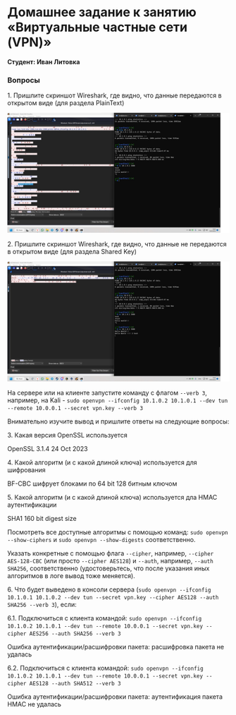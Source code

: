 # Домашнее задание к занятию «Виртуальные частные сети (VPN)»

__Студент: Иван Литовка__


### Вопросы

1\. Пришлите скриншот Wireshark, где видно, что данные передаются в открытом виде (для раздела PlainText)

![](./files/04_vpn_open_text.jpg)  

2\. Пришлите скриншот Wireshark, где видно, что данные не передаются в открытом виде (для раздела Shared Key)  

![](./files/04_vpn_key.jpg)  

На сервере или на клиенте запустите команду с флагом `--verb 3`, например, на Kali - `sudo openvpn --ifconfig 10.1.0.2 10.1.0.1 --dev tun --remote 10.0.0.1 --secret vpn.key --verb 3`

Внимательно изучите вывод и пришлите ответы на следующие вопросы:

3\. Какая версия OpenSSL используется

OpenSSL 3.1.4 24 Oct 2023

4\. Какой алгоритм (и с какой длиной ключа) используется для шифрования  

BF-CBC шифрует блоками по 64 bit 128 битным ключом

5\. Какой алгоритм (и с какой длиной ключа) используется дла HMAC аутентификации

SHA1 160 bit digest size

Посмотреть все доступные алгоритмы с помощью команд: `sudo openvpn --show-ciphers` и `sudo openvpn --show-digests` соответственно.

Указать конкретные с помощью флага `--cipher`, например, `--cipher AES-128-CBC` (или просто `--cipher AES128`) и `--auth`, например, `--auth SHA256`, соответственно (удостоверьтесь, что после указания иных алгоритмов в логе вывод тоже меняется).

6\. Что будет выведено в консоли сервера (`sudo openvpn --ifconfig 10.1.0.1 10.1.0.2 --dev tun --secret vpn.key --cipher AES128 --auth SHA256 --verb 3`), если:

6\.1\. Подключиться с клиента командой: `sudo openvpn --ifconfig 10.1.0.2 10.1.0.1 --dev tun --remote 10.0.0.1 --secret vpn.key --cipher AES256 --auth SHA256 --verb 3`   

Ошибка аутентификации/расшифровки пакета: расшифровка пакета не удалась

6\.2\. Подключиться с клиента командой: `sudo openvpn --ifconfig 10.1.0.2 10.1.0.1 --dev tun --remote 10.0.0.1 --secret vpn.key --cipher AES128 --auth SHA512 --verb 3`  

Ошибка аутентификации/расшифровки пакета: аутентификация пакета HMAC не удалась